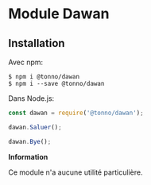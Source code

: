 # Module Dawan

## Installation

Avec npm:

```
$ npm i @tonno/dawan 
$ npm i --save @tonno/dawan
```

Dans Node.js:

```javascript
const dawan = require('@tonno/dawan');

dawan.Saluer();

dawan.Bye();
```

__Information__

Ce module n'a aucune utilité particulière.